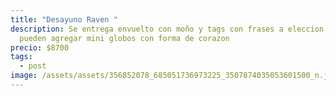 ```yaml
---
title: "Desayuno Raven "
description: Se entrega envuelto con moño y tags con frases a eleccion, se
  pueden agregar mini globos con forma de corazon
precio: $8700
tags:
  - post
image: /assets/assets/356852078_685051736973225_3507874035053601500_n.jpg
---
```

